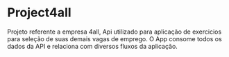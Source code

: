 # Project4all
Projeto referente a empresa 4all, Api utilizado para aplicação de exercicios para seleção de suas demais vagas de emprego.
O App consome todos os dados da API e relaciona com diversos fluxos da aplicação. 
